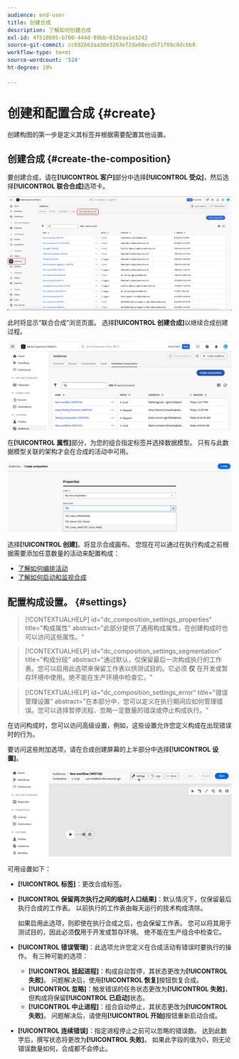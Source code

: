 ```yaml
---
audience: end-user
title: 创建合成
description: 了解如何创建合成
exl-id: 4f510805-b700-444d-89bb-832eaa1e3242
source-git-commit: cc692662aa30e3263ef2da68ecd571f09c8dc6b8
workflow-type: tm+mt
source-wordcount: '524'
ht-degree: 19%

---
```


# 创建和配置合成 {#create}

创建构图的第一步是定义其标签并根据需要配置其他设置。

## 创建合成 {#create-the-composition}

要创建合成，请在&#x200B;**[!UICONTROL 客户]**&#x200B;部分中选择&#x200B;**[!UICONTROL 受众]**，然后选择&#x200B;**[!UICONTROL 联合合成]**&#x200B;选项卡。

![访问联合合成部分的路径已突出显示。](assets/create/access-compositions.png)

此时将显示“联合合成”浏览页面。 选择&#x200B;**[!UICONTROL 创建合成]**&#x200B;以继续合成创建过程。

![](assets/composition-create.png)

在&#x200B;**[!UICONTROL 属性]**&#x200B;部分，为您的组合指定标签并选择数据模型。 只有与此数据模型关联的架构才会在合成的活动中可用。

![](assets/composition-select-schema.png)

选择&#x200B;**[!UICONTROL 创建]**。将显示合成画布。 您现在可以通过在执行构成之前根据需要添加任意数量的活动来配置构成：

* [了解如何编排活动](orchestrate-activities.md)
* [了解如何启动和监视合成](start-monitor-composition.md)

## 配置构成设置。 {#settings}

>[!CONTEXTUALHELP]
>id="dc_composition_settings_properties"
>title="构成属性"
>abstract="此部分提供了通用构成属性，在创建构成时也可以访问这些属性。"

>[!CONTEXTUALHELP]
>id="dc_composition_settings_segmentation"
>title="构成分段"
>abstract="通过默认，仅保留最后一次构成执行的工作表。您可以启用此选项来保留工作表以供测试目的。它必须 **仅** 在开发或暂存环境中使用。绝不能在生产环境中检查它。"

>[!CONTEXTUALHELP]
>id="dc_composition_settings_error"
>title="错误管理设置"
>abstract="在本部分中，您可以定义在执行期间应如何管理错误。您可以选择暂停流程、忽略一定数量的错误或停止构成执行。"

在访问构成时，您可以访问高级设置，例如，这些设置允许您定义构成在出现错误时的行为。

要访问这些附加选项，请在合成创建屏幕的上半部分中选择&#x200B;**[!UICONTROL 设置]**。

![](assets/composition-create-settings.png)

可用设置如下：

* **[!UICONTROL 标签]**：更改合成标签。

* **[!UICONTROL 保留两次执行之间的临时人口结果]**：默认情况下，仅保留最后执行合成的工作表。 以前执行的工作表由每天运行的技术构成清除。

  如果启用此选项，则即使在执行合成之后，也会保留工作表。 您可以将其用于测试目的，因此必须&#x200B;**仅**&#x200B;用于开发或暂存环境。 绝不能在生产组合中检查它。

* **[!UICONTROL 错误管理]**：此选项允许您定义在合成活动有错误时要执行的操作。 有三种可能的选项：

   * **[!UICONTROL 挂起进程]**：构成自动暂停，其状态更改为&#x200B;**[!UICONTROL 失败]**。 问题解决后，使用&#x200B;**[!UICONTROL 恢复]**&#x200B;按钮恢复合成。
   * **[!UICONTROL 忽略]**：触发错误的任务状态更改为&#x200B;**[!UICONTROL 失败]**，但构成将保留&#x200B;**[!UICONTROL 已启动]**&#x200B;状态。
   * **[!UICONTROL 中止进程]**：组合自动停止，其状态更改为&#x200B;**[!UICONTROL 失败]**。 问题解决后，请使用&#x200B;**[!UICONTROL 开始]**&#x200B;按钮重新启动合成。

* **[!UICONTROL 连续错误]**：指定进程停止之前可以忽略的错误数。 达到此数字后，撰写状态将更改为&#x200B;**[!UICONTROL 失败]**。 如果此字段的值为0，则无论错误数量如何，合成都不会停止。
